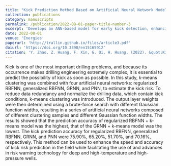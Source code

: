 ```yaml
---
title: "Kick Prediction Method Based on Artificial Neural Network Model"  
collection: publications  
category: manuscripts  
permalink: /publication/2022-08-01-paper-title-number-3
excerpt: 'Develops an ANN-based model for early kick detection, enhancing drilling safety in complex environments.'  
date: 2022-08-01  
venue: 'Energies'  
paperurl: 'http://trallin.github.io/files/article3.pdf'
doiurl: 'https://doi.org/10.3390/en15165912'
citation: 'Y. Zhao, Z. Huang, F. Xin, G. Qi, H. Huang. (2022). &quot;Kick Prediction Method Based on Artificial Neural Network Model.&quot; <i>Energies</i> 15, no. 16: 5912.'  
---
```


Kick is one of the most important drilling problems, and because its occurrence makes drilling engineering extremely complex, it is essential to predict the possibility of kick as soon as possible. In this study, k-means clustering was combined with four artificial neural networks: regularized RBFNN, generalized RBFNN, GRNN, and PNN, to estimate the kick risk. To reduce data redundancy and normalize the drilling data, which contain kick conditions, k-means clustering was introduced. The output layer weights were then determined using a brute-force search with different Gaussian function widths, resulting in a series of artificial neural networks composed of different clustering samples and different Gaussian function widths. The results showed that the prediction accuracy of regularized RBFNN + k-means model was the highest, that of the GRNN + k-means model was the lowest. The kick prediction accuracy for regularized RBFNN, generalized RBFNN, GRNN, and PNN were 75.90%, 65.20%, 51.70%, and 70.16%, respectively. This method can be used to enhance the speed and accuracy of kick risk prediction in the field while facilitating the use of and advances in risk warning technology for deep and high-temperature and high-pressure wells.
